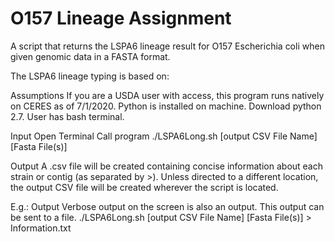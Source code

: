 # O157 Lineage Assignment
A script that returns the LSPA6 lineage result for O157 Escherichia coli when given genomic data in a FASTA format.

The LSPA6 lineage typing is based on: 




Assumptions
If you are a USDA user with access, this program runs natively on CERES as of 7/1/2020.
Python is installed on machine. Download python 2.7.
User has bash terminal.

Input
Open Terminal
Call program ./LSPA6Long.sh [output CSV File Name] [Fasta File(s)]

Output
A .csv file will be created containing concise information about each strain or contig (as separated by >).
Unless directed to a different location, the output CSV file will be created wherever the script is located.

E.g.: Output
Verbose output on the screen is also an output. This output can be sent to a file. ./LSPA6Long.sh [output CSV File Name] [Fasta File(s)] > Information.txt
